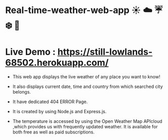 # Real-time-weather-web-app ☀️ ☁️ ☔ ❄️ 🌁

# Live Demo : https://still-lowlands-68502.herokuapp.com/

* This web app displays the live weather of any place you want to know!

* It also displays current date, time and country from which searched city belongs.

* It have dedicated 404 ERROR Page.

* It is created by using Node.js and Express.js.

* The temperature is accessed by using the Open Weather Map APIcloud ,which provides us with frequently updated weather. It is available for both free as well as paid      subscriptions.
